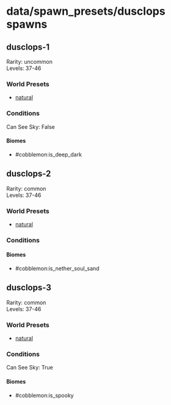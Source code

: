 # data/spawn_presets/dusclops spawns  
  
## dusclops-1  
Rarity: uncommon  
Levels: 37-46  
  
### World Presets  
* [natural](/data/world_presets/natural.md)  
  
### Conditions  
Can See Sky: False  
  
#### Biomes  
  * #cobblemon:is_deep_dark
  
  
## dusclops-2  
Rarity: common  
Levels: 37-46  
  
### World Presets  
* [natural](/data/world_presets/natural.md)  
  
### Conditions  
  
#### Biomes  
  * #cobblemon:is_nether_soul_sand
  
  
## dusclops-3  
Rarity: common  
Levels: 37-46  
  
### World Presets  
* [natural](/data/world_presets/natural.md)  
  
### Conditions  
Can See Sky: True  
  
#### Biomes  
  * #cobblemon:is_spooky
  
